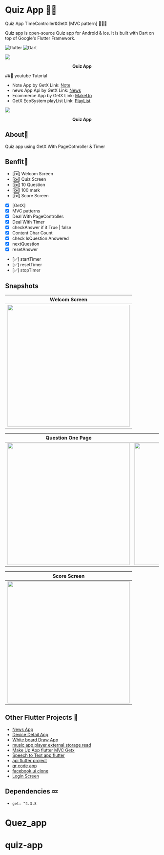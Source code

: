# Quiz App ✍🏻
Quiz App TimeController&GetX [MVC pattern] 👨🏻‍💻

Quiz app is open-source Quiz app for Android & ios. It is built with Dart on top of Google's Flutter Framework.


![flutter](https://img.shields.io/badge/Flutter-Framework-green?logo=flutter)
![Dart](https://img.shields.io/badge/Dart-Language-blue?logo=dart)


<p><img src="snapshot/here.png" /></p>
<p align="center"><b>Quiz App</b></p>

##:rocket: youtube Tutorial

- Note App by GetX Link: [Note](https://www.youtube.com/watch?v=ZrDK3fG4PO0&t=198s&ab_channel=SecitDevelopers)
- news App Api by GetX Link: [News](https://www.youtube.com/watch?v=MFjoIT3RJSc&list=PLI36SLicSOmKQMPwPauvWDARjzrlQyLIo&index=21&ab_channel=SecitDevelopers)
- Ecommerce App by GetX Link: [MakeUp](https://www.youtube.com/watch?v=-bwiujixOpU&list=PLI36SLicSOmKQMPwPauvWDARjzrlQyLIo&index=3&ab_channel=SecitDevelopers)
- GetX EcoSystem playList Link: [PlayList](https://www.youtube.com/watch?v=8Jy4dtQOZMQ&list=PLI36SLicSOmKQMPwPauvWDARjzrlQyLIo&index=1)




<p><img src="snapshot/git.gif" /></p>
<p align="center"><b>Quiz App</b></p>


## About🤠

Quiz app using GetX With PageCotnroller & Timer



## Benfit👻
- [🆗] Welcom Screen
- [🆗] Quiz Screen
- [🆗] 10 Question
- [🆗] 100 mark
- [🆗] Score Screen
- [x] [GetX]
- [x] MVC patterns
- [x] Deal With PageController.
- [x] Deal With Timer
- [x] checkAnswer if it True | false
- [x] Content Char Count
- [x] check IsQuestion Answered
- [x] nextQuestion
- [x] resetAnswer
- [✅] startTimer
- [✅] resetTimer
- [✅] stopTimer

## Snapshots

| Welcom Screen
|------
|<img src="snapshot/welcom.jpg" width="400">

| Question One Page | Question Two Dialog|
|------|-------|
|<img src="snapshot/quiz.jpg" width="400">|<img src="snapshot/quizTwo.jpg" width="400">|

| Score Screen
|------
|<img src="snapshot/score.jpg" width="400">



## Other Flutter Projects 🔐
- [News App](https://github.com/itsherifAhmed/NewsApp)
- [Device Detail App](https://github.com/itsherifAhmed/device-detail-app)
- [White board Draw App](https://github.com/itsherifAhmed/draw-app)
- [music app player external storage read](https://github.com/itsherifAhmed/Music-Player-Read-external-Storage-Flutter-app)
- [Make Up App flutter MVC Getx](https://github.com/itsherifAhmed/MakeUp-App)
- [Speech to Text app flutter](https://github.com/itsherifAhmed/Speech-to-text-app)
- [api flutter project](https://github.com/itsherifAhmed/apiFlutter-Project)
- [qr code app](https://github.com/itsherifAhmed/qr-barcode)
- [facebook ui clone](https://github.com/itsherifAhmed/facebook-ui-clone)
- [Login Screen](https://github.com/itsherifAhmed/login-screen)


## Dependencies 💤
 -  `get: ^4.3.8`
# Quez_app
# quiz-app
